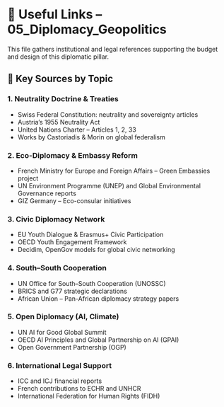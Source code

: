 # 🔗 Useful Links – 05_Diplomacy_Geopolitics

This file gathers institutional and legal references supporting the budget and design of this diplomatic pillar.

## 📘 Key Sources by Topic

### 1. Neutrality Doctrine & Treaties
- Swiss Federal Constitution: neutrality and sovereignty articles
- Austria’s 1955 Neutrality Act
- United Nations Charter – Articles 1, 2, 33
- Works by Castoriadis & Morin on global federalism

### 2. Eco-Diplomacy & Embassy Reform
- French Ministry for Europe and Foreign Affairs – Green Embassies project
- UN Environment Programme (UNEP) and Global Environmental Governance reports
- GIZ Germany – Eco-consular initiatives

### 3. Civic Diplomacy Network
- EU Youth Dialogue & Erasmus+ Civic Participation
- OECD Youth Engagement Framework
- Decidim, OpenGov models for global civic networking

### 4. South–South Cooperation
- UN Office for South–South Cooperation (UNOSSC)
- BRICS and G77 strategic declarations
- African Union – Pan-African diplomacy strategy papers

### 5. Open Diplomacy (AI, Climate)
- UN AI for Good Global Summit
- OECD AI Principles and Global Partnership on AI (GPAI)
- Open Government Partnership (OGP)

### 6. International Legal Support
- ICC and ICJ financial reports
- French contributions to ECHR and UNHCR
- International Federation for Human Rights (FIDH)

